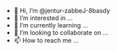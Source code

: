 - 👋 Hi, I’m @jentur-zabbeJ-8basdy
- 👀 I’m interested in ...
- 🌱 I’m currently learning ...
- 💞️ I’m looking to collaborate on ...
- 📫 How to reach me ...

<!---
jentur-zabbeJ-8basdy/jentur-zabbeJ-8basdy is a ✨ special ✨ repository because its `README.md` (this file) appears on your GitHub profile.
You can click the Preview link to take a look at your changes.
--->
